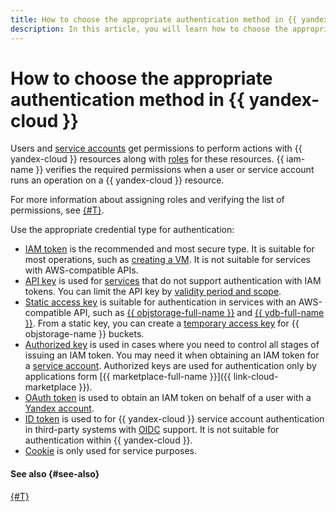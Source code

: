 ```yaml
---
title: How to choose the appropriate authentication method in {{ yandex-cloud }}
description: In this article, you will learn how to choose the appropriate authentication method in {{ yandex-cloud }}.
---
```


# How to choose the appropriate authentication method in {{ yandex-cloud }}

Users and [service accounts](../users/service-accounts.md) get permissions to perform actions with {{ yandex-cloud }} resources along with [roles](../../roles-reference.md) for these resources. {{ iam-name }} verifies the required permissions when a user or service account runs an operation on a {{ yandex-cloud }} resource.

For more information about assigning roles and verifying the list of permissions, see [{#T}](../access-control/index.md).

Use the appropriate credential type for authentication:

* [IAM token](iam-token.md) is the recommended and most secure type. It is suitable for most operations, such as [creating a VM](../../../compute/operations/vm-create/create-linux-vm.md). It is not suitable for services with AWS-compatible APIs.
* [API key](api-key.md) is used for [services](api-key.md#supported-services) that do not support authentication with IAM tokens. You can limit the API key by [validity period and scope](api-key.md#scoped-api-keys).
* [Static access key](access-key.md) is suitable for authentication in services with an AWS-compatible API, such as [{{ objstorage-full-name }}](../../../storage/index.yaml) and [{{ ydb-full-name }}](../../../ydb/index.yaml). From a static key, you can create a [temporary access key](sts.md) for {{ objstorage-name }} buckets.
* [Authorized key](key.md) is used in cases where you need to control all stages of issuing an IAM token. You may need it when obtaining an IAM token for a [service account](../../operations/iam-token/create-for-sa#via-jwt). Authorized keys are used for authentication only by applications form [{{ marketplace-full-name }}]({{ link-cloud-marketplace }}).
* [OAuth token](oauth-token.md) is used to obtain an IAM token on behalf of a user with a [Yandex account](../users/accounts.md#passport).
* [ID token](id-token.md) is used to for {{ yandex-cloud }} service account authentication in third-party systems with [OIDC](https://en.wikipedia.org/wiki/OpenID#OpenID_Connect_(OIDC)) support. It is not suitable for authentication within {{ yandex-cloud }}.
* [Cookie](cookie.md) is only used for service purposes.


#### See also {#see-also}

[{#T}](../users/accounts.md)